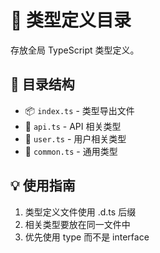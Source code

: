 # 📝 类型定义目录

存放全局 TypeScript 类型定义。

## 📁 目录结构

- 📦 `index.ts` - 类型导出文件
- 🔄 `api.ts` - API 相关类型
- 👤 `user.ts` - 用户相关类型
- 🔧 `common.ts` - 通用类型

## 💡 使用指南

1. 类型定义文件使用 .d.ts 后缀
2. 相关类型要放在同一文件中
3. 优先使用 type 而不是 interface
